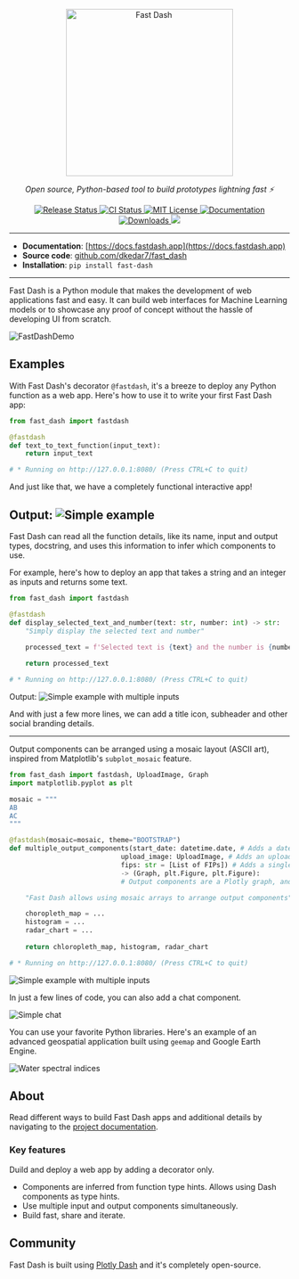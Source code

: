 <p align="center">
  <a href="https://fastdash.app/"><img src="https://storage.googleapis.com/fast_dash/0.1.8/logo.png" alt="Fast Dash" width=300></a>
</p>
<p align="center">
    <em>Open source, Python-based tool to build prototypes lightning fast ⚡</em>
</p>
<p align="center">
<a href="https://pypi.python.org/pypi/fast_dash">
    <img src="https://img.shields.io/pypi/v/fast_dash?color=%2334D058&labelColor=black"
        alt = "Release Status">
</a>
<a href="https://github.com/dkedar7/fast_dash/actions">
    <img src="https://github.com/dkedar7/fast_dash/actions/workflows/release.yml/badge.svg?labelColor=black" alt="CI Status">
</a>
<a href="https://github.com/dkedar7/fast_dash/blob/main/LICENSE">
    <img src="https://img.shields.io/github/license/dkedar7/fast_dash?color=2334D058&labelColor=black" alt="MIT License">
</a>
<a href="https://docs.fastdash.app/">
    <img src="https://img.shields.io/badge/Docs-MkDocs-<COLOR>.svg?labelColor=black&color=%2334D058" alt="Documentation">
</a>
<a href="https://pepy.tech/project/fast-dash">
    <img src="https://static.pepy.tech/personalized-badge/fast-dash?period=total&units=international_system&left_color=black&right_color=brightgreen&left_text=Downloads" alt="Downloads">
</a>

<a href="https://codecov.io/gh/dkedar7/fast_dash" > 
 <img src="https://codecov.io/gh/dkedar7/fast_dash/graph/badge.svg?token=9QJvbeQ1g8"/> 
 </a>


</p>


---

* **Documentation**: [https://docs.fastdash.app](https://docs.fastdash.app)
* **Source code**: [github.com/dkedar7/fast_dash](https://github.com/dkedar7/fast_dash/)
* **Installation**: `pip install fast-dash`

---

Fast Dash is a Python module that makes the development of web applications fast and easy. It can build web interfaces for Machine Learning models or to showcase any proof of concept without the hassle of developing UI from scratch.

![FastDashDemo](https://storage.googleapis.com/fast_dash/0.2.6/FastDashDemo.png)

## Examples

With Fast Dash's decorator `@fastdash`, it's a breeze to deploy any Python function as a web app. Here's how to use it to write your first Fast Dash app:
```python
from fast_dash import fastdash

@fastdash
def text_to_text_function(input_text):
    return input_text

# * Running on http://127.0.0.1:8080/ (Press CTRL+C to quit)
```

And just like that, we have a completely functional interactive app!

Output:
![Simple example](https://storage.googleapis.com/fast_dash/0.2.7/Simple%20text%20to%20text.png)
---

Fast Dash can read all the function details, like its name, input and output types, docstring, and uses this information to infer which components to use.

For example, here's how to deploy an app that takes a string and an integer as inputs and returns some text.

```python
from fast_dash import fastdash

@fastdash
def display_selected_text_and_number(text: str, number: int) -> str:
    "Simply display the selected text and number"

    processed_text = f'Selected text is {text} and the number is {number}.'
    
    return processed_text

# * Running on http://127.0.0.1:8080/ (Press CTRL+C to quit)
```

Output:
![Simple example with multiple inputs](https://storage.googleapis.com/fast_dash/0.2.7/Simple%20example%202.png)

And with just a few more lines, we can add a title icon, subheader and other social branding details.

---

Output components can be arranged using a mosaic layout (ASCII art), inspired from Matplotlib's `subplot_mosaic` feature.

```python
from fast_dash import fastdash, UploadImage, Graph
import matplotlib.pyplot as plt

mosaic = """
AB
AC
"""

@fastdash(mosaic=mosaic, theme="BOOTSTRAP")
def multiple_output_components(start_date: datetime.date, # Adds a date component
                            upload_image: UploadImage, # Adds an upload component
                            fips: str = [List of FIPs]) # Adds a single select dropdown
                            -> (Graph, plt.Figure, plt.Figure): 
                            # Output components are a Plotly graph, and two figure components

    "Fast Dash allows using mosaic arrays to arrange output components"

    choropleth_map = ...
    histogram = ...
    radar_chart = ...
    
    return chloropleth_map, histogram, radar_chart

# * Running on http://127.0.0.1:8080/ (Press CTRL+C to quit)
```
![Simple example with multiple inputs](https://storage.googleapis.com/fast_dash/0.2.7/Multiple%20components%20using%20mosaic.png)

In just a few lines of code, you can also add a chat component.

![Simple chat](https://storage.googleapis.com/fast_dash/0.2.8/FD%20chat.png)

You can use your favorite Python libraries. Here's an example of an advanced geospatial application built using `geemap` and Google Earth Engine.

![Water spectral indices](https://storage.googleapis.com/fast_dash/0.2.8/FD%20water%20spectral%20indices.png)

## About

Read different ways to build Fast Dash apps and additional details by navigating to the [project documentation](https://docs.fastdash.app/).

### Key features

  Duild and deploy a web app by adding a decorator only.
- Components are inferred from function type hints. Allows using Dash components as type hints.
- Use multiple input and output components simultaneously.
- Build fast, share and iterate.

## Community

Fast Dash is built using [Plotly Dash](https://github.com/plotly/dash) and it's completely open-source.